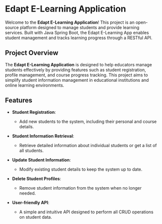# Edapt E-Learning Application

Welcome to the **Edapt E-Learning Application**! This project is an open-source platform designed to manage students and provide learning services. Built with Java Spring Boot, the Edapt E-Learning App enables student management and tracks learning progress through a RESTful API.

## Project Overview

The **Edapt E-Learning Application** is designed to help educators manage students effectively by providing features such as student registration, profile management, and course progress tracking. This project aims to simplify student information management in educational institutions and online learning environments.

## Features

- **Student Registration**:
  - Add new students to the system, including their personal and course details.

- **Student Information Retrieval**:
  - Retrieve detailed information about individual students or get a list of all students.

- **Update Student Information**:
  - Modify existing student details to keep the system up to date.

- **Delete Student Profiles**:
  - Remove student information from the system when no longer needed.

- **User-friendly API**:
  - A simple and intuitive API designed to perform all CRUD operations on student data.

